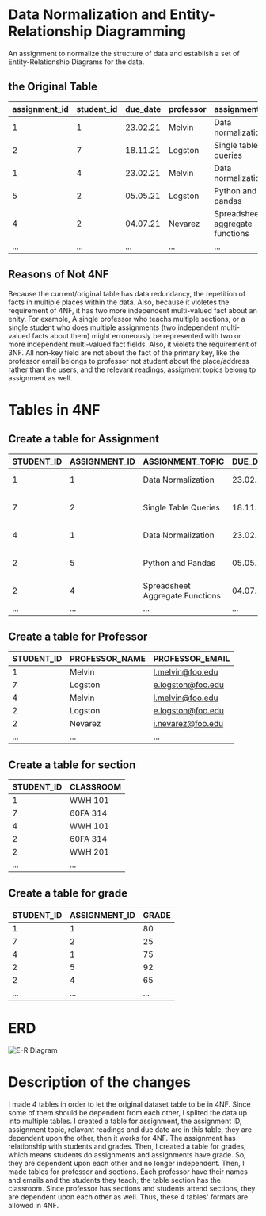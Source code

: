 # Data Normalization and Entity-Relationship Diagramming

An assignment to normalize the structure of data and establish a set of Entity-Relationship Diagrams for the data.

## the Original Table
| assignment_id | student_id | due_date | professor | assignment_topic                | classroom | grade | relevant_reading    | professor_email   |
| :------------ | :--------- | :------- | :-------- | :------------------------------ | :-------- | :---- | :------------------ | :---------------- |
| 1             | 1          | 23.02.21 | Melvin    | Data normalization              | WWH 101   | 80    | Deumlich Chapter 3  | l.melvin@foo.edu  |
| 2             | 7          | 18.11.21 | Logston   | Single table queries            | 60FA 314  | 25    | Dümmlers Chapter 11 | e.logston@foo.edu |
| 1             | 4          | 23.02.21 | Melvin    | Data normalization              | WWH 101   | 75    | Deumlich Chapter 3  | l.melvin@foo.edu  |
| 5             | 2          | 05.05.21 | Logston   | Python and pandas               | 60FA 314  | 92    | Dümmlers Chapter 14 | e.logston@foo.edu |
| 4             | 2          | 04.07.21 | Nevarez   | Spreadsheet aggregate functions | WWH 201   | 65    | Zehnder Page 87     | i.nevarez@foo.edu |
| ...           | ...        | ...      | ...       | ...                             | ...       | ...   | ...                 | ...               |

## Reasons of Not 4NF
Because the current/original table has data redundancy, the repetition of facts in multiple places within the data.
Also, because it violetes the requirement of 4NF, it has two more independent multi-valued fact about an enity. For example, A single professor who teachs multiple sections, or a single student who does multiple assignments (two independent multi-valued facts about them) might erroneously be represented with two or more independent multi-valued fact fields.
Also, it violets the requirement of 3NF. All non-key field are not about the fact of the primary key, like the professor email belongs to professor not student about the place/address rather than the users, and the relevant readings, assigment topics belong tp assignment as well. 

# Tables in 4NF
## Create a table for Assignment
| STUDENT_ID | ASSIGNMENT_ID | ASSIGNMENT_TOPIC                | DUE_DATE | READINGS            |
|------------|---------------|---------------------------------|----------|---------------------|
| 1          | 1             | Data Normalization              | 23.02.21 | Deumlich Chapter 3  |
| 7          | 2             | Single Table Queries            | 18.11.21 | Dümmlers Chapter 11 |
| 4          | 1             | Data Normalization              | 23.02.21 | Deumlich Chapter 3  |
| 2          | 5             | Python and Pandas               | 05.05.21 | Dümmlers Chapter 14 |
| 2          | 4             | Spreadsheet Aggregate Functions | 04.07.21 | Zehnder Page 87     |
| ...        | ...           | ...                             | ...      | ...                 |

## Create a table for Professor
| STUDENT_ID | PROFESSOR_NAME | PROFESSOR_EMAIL   |
|------------|----------------|-------------------|
| 1          | Melvin         | l.melvin@foo.edu  |
| 7          | Logston        | e.logston@foo.edu |
| 4          | Melvin         | l.melvin@foo.edu  |
| 2          | Logston        | e.logston@foo.edu |
| 2          | Nevarez        | i.nevarez@foo.edu |
| ...        | ...            | ...               |
## Create a table for section
| STUDENT_ID | CLASSROOM |
|------------|-----------|
| 1          | WWH 101   |
| 7          | 60FA 314  |
| 4          | WWH 101   |
| 2          | 60FA 314  |
| 2          | WWH 201   |
| ...        | ...       |

## Create a table for grade
| STUDENT_ID | ASSIGNMENT_ID | GRADE |
|------------|---------------|-------|
| 1          | 1             | 80    |
| 7          | 2             | 25    |
| 4          | 1             | 75    |
| 2          | 5             | 92    |
| 2          | 4             | 65    |
| ...        | ...           | ...   |

# ERD 
![ E-R Diagram](./images/images_.svg)

# Description of the changes
I made 4 tables in order to let the original dataset table to be in 4NF. Since some of them should be dependent from each other, I splited the data up into multiple tables. I created a table for assignment, the assignment ID, assignment topic, relavant readings and due date are in this table, they are dependent upon the other, then it works for 4NF. The assignment has relationship with students and grades. Then, I created a table for grades, which means students do assignments and assignments have grade. So, they are dependent upon each other and no longer independent.
Then, I made tables for professor and sections. Each professor have their names and emails and the students they teach; the table section has the classroom. Since professor has sections and students attend sections, they are dependent upon each other as well. Thus, these 4 tables' formats are allowed in 4NF. 